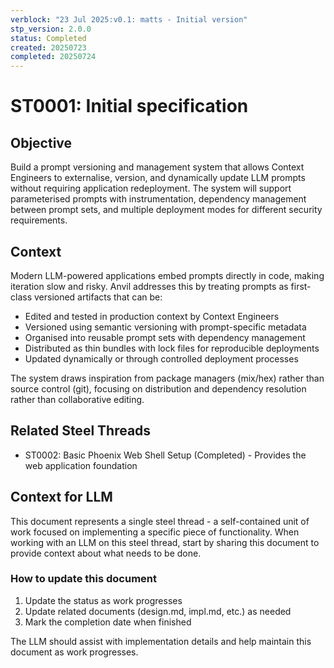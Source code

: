 ```yaml
---
verblock: "23 Jul 2025:v0.1: matts - Initial version"
stp_version: 2.0.0
status: Completed
created: 20250723
completed: 20250724
---
```

# ST0001: Initial specification

## Objective

Build a prompt versioning and management system that allows Context Engineers to externalise, version, and dynamically update LLM prompts without requiring application redeployment. The system will support parameterised prompts with instrumentation, dependency management between prompt sets, and multiple deployment modes for different security requirements.

## Context

Modern LLM-powered applications embed prompts directly in code, making iteration slow and risky. Anvil addresses this by treating prompts as first-class versioned artifacts that can be:

- Edited and tested in production context by Context Engineers
- Versioned using semantic versioning with prompt-specific metadata
- Organised into reusable prompt sets with dependency management
- Distributed as thin bundles with lock files for reproducible deployments
- Updated dynamically or through controlled deployment processes

The system draws inspiration from package managers (mix/hex) rather than source control (git), focusing on distribution and dependency resolution rather than collaborative editing.

## Related Steel Threads

- ST0002: Basic Phoenix Web Shell Setup (Completed) - Provides the web application foundation

## Context for LLM

This document represents a single steel thread - a self-contained unit of work focused on implementing a specific piece of functionality. When working with an LLM on this steel thread, start by sharing this document to provide context about what needs to be done.

### How to update this document

1. Update the status as work progresses
2. Update related documents (design.md, impl.md, etc.) as needed
3. Mark the completion date when finished

The LLM should assist with implementation details and help maintain this document as work progresses.
